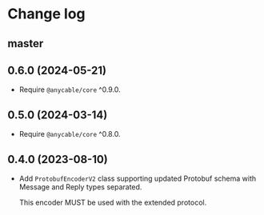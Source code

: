 # Change log

## master

## 0.6.0 (2024-05-21)

- Require `@anycable/core` ^0.9.0.

## 0.5.0 (2024-03-14)

- Require `@anycable/core` ^0.8.0.

## 0.4.0 (2023-08-10)

- Add `ProtobufEncoderV2` class supporting updated Protobuf schema with Message and Reply types separated.

  This encoder MUST be used with the extended protocol.

[@palkan]: https://github.com/palkan
